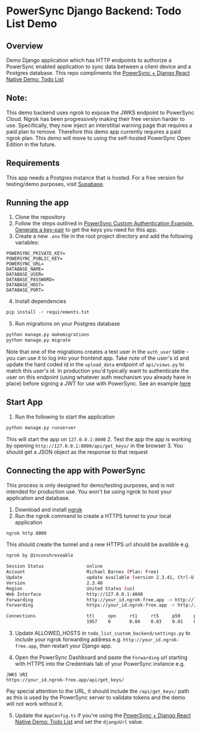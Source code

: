 # PowerSync Django Backend: Todo List Demo

## Overview

Demo Django application which has HTTP endpoints to authorize a PowerSync enabled application to sync data between a client device and a Postgres database.
This repo compliments the [PowerSync + Django React Native Demo: Todo List](https://github.com/powersync-ja/powersync-js/tree/main/demos/django-react-native-todolist)

## Note:
This demo backend uses ngrok to expose the JWKS endpoint to PowerSync Cloud. Ngrok has been progressively making their free version harder to use. Specifically, they now inject an interstitial warning page that requires a paid plan to remove. Therefore this demo app currently requires a paid ngrok plan. This demo will move to using the self-hosted PowerSync Open Edition in the future.

## Requirements

This app needs a Postgres instance that is hosted. For a free version for testing/demo purposes, visit [Supabase](https://supabase.com/).

## Running the app

1. Clone the repository
2. Follow the steps outlined in [PowerSync Custom Authentication Example](https://github.com/journeyapps/powersync-jwks-example), [Generate a key-pair](https://github.com/journeyapps/powersync-jwks-example#1-generate-a-key-pair) to get the keys you need for this app.
3. Create a new `.env` file in the root project directory and add the following variables:

```
POWERSYNC_PRIVATE_KEY=
POWERSYNC_PUBLIC_KEY=
POWERSYNC_URL=
DATABASE_NAME=
DATABASE_USER=
DATABASE_PASSWORD=
DATABASE_HOST=
DATABASE_PORT=
```

4. Install dependencies

```sh
pip install -r requirements.txt
```

5. Run migrations on your Postgres database

```sh
python manage.py makemigrations
python manage.py migrate
```

Note that one of the migrations creates a test user in the `auth_user` table - you can use it to log into your frontend app. Take note of the user's id and update the hard coded id in the `upload_data` endpoint of `api/views.py` to match this user's id. In production you'd typically want to authenticate the user on this endpoint (using whatever auth mechanism you already have in place) before signing a JWT for use with PowerSync. See an example [here](https://github.com/powersync-ja/powersync-jwks-example/blob/151adf17611bef8a60d9e6cc490827adc4612da9/supabase/functions/powersync-auth/index.ts#L22)


## Start App

1. Run the following to start the application

```sh
python manage.py runserver
```

This will start the app on `127.0.0.1:8000`
2. Test the app the app is working by opening `http://127.0.0.1:8000/api/get_keys/` in the browser
3. You should get a JSON object as the response to that request

## Connecting the app with PowerSync

This process is only designed for demo/testing purposes, and is not intended for production use. You won't be using ngrok to host your application and database.

1. Download and install [ngrok](https://ngrok.com/)
2. Run the ngrok command to create a HTTPS tunnel to your local application

```sh
ngrok http 8000
```

This should create the tunnel and a new HTTPS url should be availible e.g.

```sh
ngrok by @inconshreveable                                                                                                                  (Ctrl+C to quit)

Session Status                online
Account                       Michael Barnes (Plan: Free)
Update                        update available (version 2.3.41, Ctrl-U to update)
Version                       2.3.40
Region                        United States (us)
Web Interface                 http://127.0.0.1:4040
Forwarding                    http://your_id.ngrok-free.app -> http://localhost:8000
Forwarding                    https://your_id.ngrok-free.app -> http://localhost:8000

Connections                   ttl     opn     rt1     rt5     p50     p90
                              1957    0       0.04    0.03    0.01    89.93
```

3. Update ALLOWED_HOSTS in `todo_list_custom_backend/settings.py` to include your ngrok forwarding address e.g. `http://your_id.ngrok-free.app`, then restart your Django app.

4. Open the PowerSync Dashboard and paste the `Forwarding` url starting with HTTPS into the Credentials tab of your PowerSync instance e.g.

```
JWKS URI
https://your_id.ngrok-free.app/api/get_keys/
```

Pay special attention to the URL, it should include the `/api/get_keys/` path as this is used by the PowerSync server to validate tokens and the demo will not work without it.

5. Update the `AppConfig.ts` if you're using the [PowerSync + Django React Native Demo: Todo List](https://github.com/powersync-ja/powersync-js/tree/main/demos/django-react-native-todolist) and set the `djangoUrl` value.
